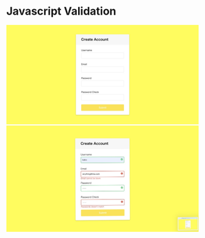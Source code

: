 # Javascript Validation  

![Javascriptでフォームのエラーチェック](img_src/Javascript_FormValidation.JPG "validation")  
![Javascriptでフォームのエラーチェック](img_src/Javascript_FormValidation2.JPG "validation")
